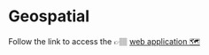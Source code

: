 # Geospatial

Follow the link to access the 👉🏽 [web application 🗺️](https://kmohamedalie.github.io/Geospatial/)
